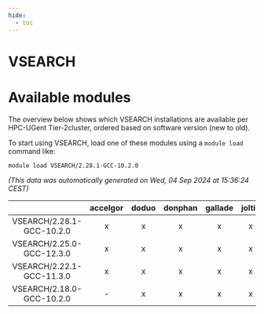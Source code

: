```yaml
---
hide:
  - toc
---
```


VSEARCH
=======

# Available modules


The overview below shows which VSEARCH installations are available per HPC-UGent Tier-2cluster, ordered based on software version (new to old).

To start using VSEARCH, load one of these modules using a `module load` command like:

```shell
module load VSEARCH/2.28.1-GCC-10.2.0
```

*(This data was automatically generated on Wed, 04 Sep 2024 at 15:36:24 CEST)*  

| |accelgor|doduo|donphan|gallade|joltik|shinx|skitty|
| :---: | :---: | :---: | :---: | :---: | :---: | :---: | :---: |
|VSEARCH/2.28.1-GCC-10.2.0|x|x|x|x|x|-|x|
|VSEARCH/2.25.0-GCC-12.3.0|x|x|x|x|x|x|x|
|VSEARCH/2.22.1-GCC-11.3.0|x|x|x|x|x|-|x|
|VSEARCH/2.18.0-GCC-10.2.0|-|x|x|x|x|-|x|
